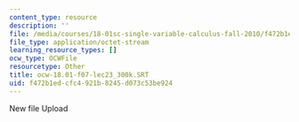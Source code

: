 ```yaml
---
content_type: resource
description: ''
file: /media/courses/18-01sc-single-variable-calculus-fall-2010/f472b1edcfc4921b8245d073c53be924_ocw-18.01-f07-lec23_300k.SRT
file_type: application/octet-stream
learning_resource_types: []
ocw_type: OCWFile
resourcetype: Other
title: ocw-18.01-f07-lec23_300k.SRT
uid: f472b1ed-cfc4-921b-8245-d073c53be924
---
```

New file Upload
